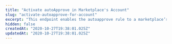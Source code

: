 ```yaml
---
title: "Activate autoApprove in Marketplace's Account"
slug: "activate-autoapprove-for-account"
excerpt: "This endpoint enables the autoapprove rule to a marketplace’s whole Received SKUs module. Be aware that once enabling the rule through this request, all received SKUs will be automatically approved on your store, regardless of the seller or the Matcher Score."
hidden: false
createdAt: "2020-10-27T19:38:01.025Z"
updatedAt: "2020-10-27T19:38:01.025Z"
---
```

